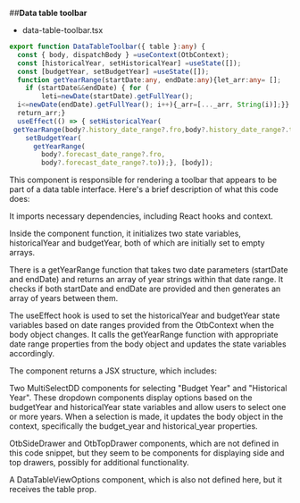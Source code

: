 ##**Data table toolbar**

- data-table-toolbar.tsx
```typescript
export function DataTableToolbar({ table }:any) {
  const { body, dispatchBody } =useContext(OtbContext);
  const [historicalYear, setHistoricalYear] =useState([]);
  const [budgetYear, setBudgetYear] =useState([]);
  function getYearRange(startDate:any, endDate:any){let_arr:any= [];
    if (startDate&&endDate) { for (
        leti=newDate(startDate).getFullYear();
  i<=newDate(endDate).getFullYear(); i++){_arr=[..._arr, String(i)];}}
  return_arr;}
  useEffect(() => { setHistoricalYear(
 getYearRange(body?.history_date_range?.fro,body?.history_date_range?.to));
    setBudgetYear(
      getYearRange(
        body?.forecast_date_range?.fro,
        body?.forecast_date_range?.to));}, [body]);
```
This component is responsible for rendering a toolbar that appears to be part of a data table interface. Here's a brief description of what this code does:

It imports necessary dependencies, including React hooks and context.

Inside the component function, it initializes two state variables, historicalYear and budgetYear, both of which are initially set to empty arrays.

There is a getYearRange function that takes two date parameters (startDate and endDate) and returns an array of year strings within that date range. It checks if both startDate and endDate are provided and then generates an array of years between them.

The useEffect hook is used to set the historicalYear and budgetYear state variables based on date ranges provided from the OtbContext when the body object changes. It calls the getYearRange function with appropriate date range properties from the body object and updates the state variables accordingly.

The component returns a JSX structure, which includes:

Two MultiSelectDD components for selecting "Budget Year" and "Historical Year". These dropdown components display options based on the budgetYear and historicalYear state variables and allow users to select one or more years. When a selection is made, it updates the body object in the context, specifically the budget_year and historical_year properties.

OtbSideDrawer and OtbTopDrawer components, which are not defined in this code snippet, but they seem to be components for displaying side and top drawers, possibly for additional functionality.

A DataTableViewOptions component, which is also not defined here, but it receives the table prop.

